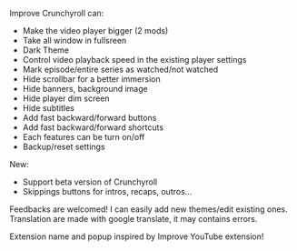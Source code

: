 Improve Crunchyroll can:
 - Make the video player bigger (2 mods)
 - Take all window in fullsreen
 - Dark Theme
 - Control video playback speed in the existing player settings
 - Mark episode/entire series as watched/not watched
 - Hide scrollbar for a better immersion
 - Hide banners, background image
 - Hide player dim screen
-  Hide subtitles
 - Add fast backward/forward buttons
 - Add fast backward/forward shortcuts
 - Each features can be turn on/off
 - Backup/reset settings

New:
 - Support beta version of Crunchyroll
 - Skippings buttons for intros, recaps, outros...

Feedbacks are welcomed!
I can easily add new themes/edit existing ones.
Translation are made with google translate, it may contains errors.

Extension name and popup inspired by Improve YouTube extension!
